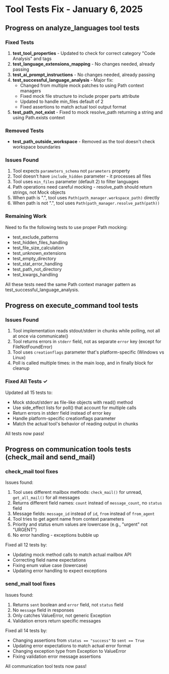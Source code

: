 # Tool Tests Fix - January 6, 2025

## Progress on analyze_languages tool tests

### Fixed Tests
1. **test_tool_properties** - Updated to check for correct category "Code Analysis" and tags
2. **test_language_extensions_mapping** - No changes needed, already passing
3. **test_ai_prompt_instructions** - No changes needed, already passing  
4. **test_successful_language_analysis** - Major fix:
   - Changed from multiple mock patches to using Path context managers
   - Fixed mock file structure to include proper parts attribute
   - Updated to handle min_files default of 2
   - Fixed assertions to match actual tool output format
5. **test_path_not_exist** - Fixed to mock resolve_path returning a string and using Path.exists context

### Removed Tests
- **test_path_outside_workspace** - Removed as the tool doesn't check workspace boundaries

### Issues Found
1. Tool expects `parameters_schema` not `parameters` property
2. Tool doesn't have `include_hidden` parameter - it processes all files
3. Tool uses `min_files` parameter (default 2) to filter languages
4. Path operations need careful mocking - resolve_path should return strings, not Mock objects
5. When path is ".", tool uses `Path(path_manager.workspace_path)` directly
6. When path is not ".", tool uses `Path(path_manager.resolve_path(path))`

### Remaining Work
Need to fix the following tests to use proper Path mocking:
- test_exclude_patterns
- test_hidden_files_handling
- test_file_size_calculation
- test_unknown_extensions
- test_empty_directory
- test_stat_error_handling
- test_path_not_directory
- test_kwargs_handling

All these tests need the same Path context manager pattern as test_successful_language_analysis.

## Progress on execute_command tool tests

### Issues Found
1. Tool implementation reads stdout/stderr in chunks while polling, not all at once via communicate()
2. Tool returns errors in `stderr` field, not as separate `error` key (except for FileNotFoundError)
3. Tool uses `creationflags` parameter that's platform-specific (Windows vs Linux)
4. Poll is called multiple times: in the main loop, and in finally block for cleanup

### Fixed All Tests ✓
Updated all 15 tests to:
- Mock stdout/stderr as file-like objects with read() method
- Use side_effect lists for poll() that account for multiple calls
- Return errors in stderr field instead of error key
- Handle platform-specific creationflags parameter
- Match the actual tool's behavior of reading output in chunks

All tests now pass!

## Progress on communication tools tests (check_mail and send_mail)

### check_mail tool fixes
Issues found:
1. Tool uses different mailbox methods: `check_mail()` for unread, `get_all_mail()` for all messages
2. Returns different field names: `count` instead of `message_count`, no `status` field
3. Message fields: `message_id` instead of `id`, `from` instead of `from_agent`
4. Tool tries to get agent name from context parameters
5. Priority and status enum values are lowercase (e.g., "urgent" not "URGENT")
6. No error handling - exceptions bubble up

Fixed all 12 tests by:
- Updating mock method calls to match actual mailbox API
- Correcting field name expectations  
- Fixing enum value case (lowercase)
- Updating error handling to expect exceptions

### send_mail tool fixes
Issues found:
1. Returns `sent` boolean and `error` field, not `status` field
2. No `message` field in responses
3. Only catches ValueError, not generic Exception
4. Validation errors return specific messages

Fixed all 14 tests by:
- Changing assertions from `status == "success"` to `sent == True`
- Updating error expectations to match actual error format
- Changing exception type from Exception to ValueError
- Fixing validation error message assertions

All communication tool tests now pass!
